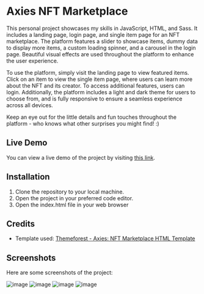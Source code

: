 # Axies NFT Marketplace

This personal project showcases my skills in JavaScript, HTML, and Sass. It includes a landing page, login page, and single item page for an NFT marketplace. The platform features a slider to showcase items, dummy data to display more items, a custom loading spinner, and a carousel in the login page. Beautiful visual effects are used throughout the platform to enhance the user experience.

To use the platform, simply visit the landing page to view featured items. Click on an item to view the single item page, where users can learn more about the NFT and its creator. To access additional features, users can login. Additionally, the platform includes a light and dark theme for users to choose from, and is fully responsive to ensure a seamless experience across all devices.

Keep an eye out for the little details and fun touches throughout the platform - who knows what other surprises you might find! :)

## Live Demo

You can view a live demo of the project by visiting [this link](https://yasaminalizadeh.github.io/axies-nft-marketplace/).

## Installation

1. Clone the repository to your local machine.
2. Open the project in your preferred code editor.
3. Open the index.html file in your web browser

## Credits

- Template used: [Themeforest - Axies: NFT Marketplace HTML Template](https://preview.themeforest.net/item/axies-nft-marketplace-html-template/full_screen_preview/35105055?_ga=2.242175554.1782687021.1681503254-397427946.1681503254)

## Screenshots

Here are some screenshots of the project:

![image](https://user-images.githubusercontent.com/68509830/232149454-16b142c9-4785-4066-b7c8-255ddaec7a3b.png)
![image](https://user-images.githubusercontent.com/68509830/232148607-19d2dcfd-633a-48eb-a218-c6704f1a9f01.png)
![image](https://user-images.githubusercontent.com/68509830/232148943-813ff243-487b-40de-8d08-7db3f11dbaea.png)
![image](https://user-images.githubusercontent.com/68509830/232148719-aaa3c21d-348c-4a21-a46d-229eeb055407.png)


